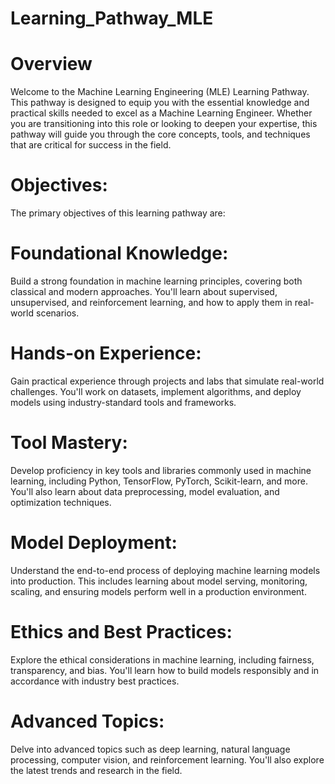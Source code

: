# Learning_Pathway_MLE

# Overview
Welcome to the Machine Learning Engineering (MLE) Learning Pathway. This pathway is designed to equip you with the essential knowledge and practical skills needed to excel as a Machine Learning Engineer. Whether you are transitioning into this role or looking to deepen your expertise, this pathway will guide you through the core concepts, tools, and techniques that are critical for success in the field.

# Objectives:
The primary objectives of this learning pathway are:

# Foundational Knowledge: 

Build a strong foundation in machine learning principles, covering both classical and modern approaches. You'll learn about supervised, unsupervised, and reinforcement learning, and how to apply them in real-world scenarios.

# Hands-on Experience: 

Gain practical experience through projects and labs that simulate real-world challenges. You'll work on datasets, implement algorithms, and deploy models using industry-standard tools and frameworks.

# Tool Mastery: 

Develop proficiency in key tools and libraries commonly used in machine learning, including Python, TensorFlow, PyTorch, Scikit-learn, and more. You'll also learn about data preprocessing, model evaluation, and optimization techniques.

# Model Deployment: 

Understand the end-to-end process of deploying machine learning models into production. This includes learning about model serving, monitoring, scaling, and ensuring models perform well in a production environment.

# Ethics and Best Practices:

Explore the ethical considerations in machine learning, including fairness, transparency, and bias. You'll learn how to build models responsibly and in accordance with industry best practices.

# Advanced Topics: 

Delve into advanced topics such as deep learning, natural language processing, computer vision, and reinforcement learning. You'll also explore the latest trends and research in the field.


